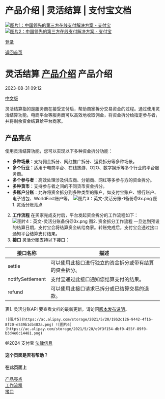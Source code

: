 产品介绍 | 灵活结算 | 支付宝文档
===============

[![图片1：中国领先的第三方在线支付解决方案 - 支付宝](https://ac.alipay.com/storage/2024/3/26/d66c43c0-440d-4c97-9976-f2028a2c8c5e.svg)![图片2：中国领先的第三方在线支付解决方案 - 支付宝](https://ac.alipay.com/storage/2024/3/26/a48bd336-aea0-4f16-bf83-616eacbb4434.svg)](/docs/)

[登录](https://global.alipay.com/ilogin/account_login.htm?goto=https%3A%2F%2Fglobal.alipay.com%2Fdocs%2Fac%2Fflexiblesettlement_en%2Foverview)

[返回首页](../../)

灵活结算
[产品介绍](/docs/ac/flexiblesettlement_en/overview)
产品介绍
====================

2023-08-31 09:12

[中文版](https://global.alipay.com/docs/ac/flexiblesettlement_cn)

灵活结算指的是服务商在接受支付后，帮助商家拆分交易资金的过程。通过使用灵活结算功能，电商平台等服务商可以高效地收取佣金，将资金拆分给指定参与者，并将剩余资金结算给平台商家。

产品亮点
-----------------

使用灵活结算功能，您可以实现以下多种资金拆分功能：

*   **多种场景**：支持佣金拆分、网红推广拆分、运费拆分等多种场景。
*   **多个行业**：适用于电商平台、在线旅游、O2O、数字娱乐等多个行业的平台服务商。
*   **多个参与者**：高效处理涉及供应商、分销商、网红等多参与方的资金拆分。
*   **多种货币**：支持参与者之间的不同货币资金拆分。
*   **多账户分账**：允许将资金拆分到多种类型的账户，如支付宝账户、银行账户、电子钱包、WorldFirst账户等。
    ![图片3：英文-灵活分账-1备份@3x.png](https://idocs-assets.marmot-cloud.com/storage/idocs87c36dc8dac653c1/1693280802335-b70b74e9-8236-41e9-8d97-76caac1acfe3.png)
    图1. 灵活分账亮点
  2. **工作流程**
    在买家完成支付后，平台发起资金拆分的工作流程如下：
    ![图片4：英文-灵活分账备份@3x.png](https://idocs-assets.marmot-cloud.com/storage/idocs87c36dc8dac653c1/1693280825692-b5bc334d-1898-4142-8e3c-8422cbe43291.png)
    图2. 资金拆分工作流程
    一旦达到预设的结算日期，支付宝会将结算资金转给商家。转账完成后，支付宝会通过接口通知平台结算支付结果。
  3. **接口**
    灵活分账支持以下接口：
    
|**接口名称**|**描述**|
|---|---|
|settle|可以使用此接口进行独立的资金拆分或带有结算的资金拆分。|
|notifySettlement|支付宝通过此接口通知您结算支付的结果。|
|refund|可以使用此接口请求已拆分或已结算交易的退款。|
    
表1. 灵活分账API
要查看文档的最新更新，请访问[版本发布说明](https://global.alipay.com/docs/releasenotes)。
    
    ![图片5](https://ac.alipay.com/storage/2021/5/20/19b2c126-9442-4f16-8f20-e539b1db482a.png) ![图片6](https://ac.alipay.com/storage/2021/5/20/e9f3f154-dbf0-455f-89f0-b3d4e0c14481.png)
    
@2024 支付宝 [法律信息](https://global.alipay.com/docs/ac/platform/membership)
    
#### 这个页面是否有帮助？
#### 在此页面上
[产品亮点](#MivuA "产品亮点")  
[工作流程](#lirMA "工作流程")  
[接口](#evDuw "接口")